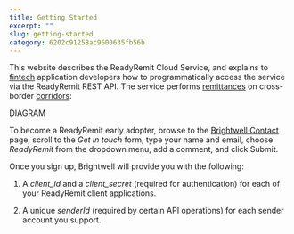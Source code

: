 ```yaml
---
title: Getting Started
excerpt: ""
slug: getting-started
category: 6202c91258ac9600635fb56b
---
```


This website describes the ReadyRemit Cloud Service, and explains to [fintech](https://en.wikipedia.org/wiki/Financial_technology) application developers how to programmatically access the service via the ReadyRemit REST API. The service performs [remittances](https://en.wikipedia.org/wiki/Remittance) on cross-border [corridors](https://remittanceprices.worldbank.org/en/countrycorridors):

DIAGRAM

To become a ReadyRemit early adopter, browse to the <a href="https://brightwell.com/contact-us/" target="_blank">Brightwell Contact</a> page, scroll to the *Get in touch* form, type your name and email, choose *ReadyRemit* from the dropdown menu, add a comment, and click Submit. 

Once you sign up, Brightwell will provide you with the following:

1. A *client_id* and a *client_secret* (required for authentication) for each of your ReadyRemit client applications. 

1. A unique *senderId* (required by certain API operations) for each sender account you support.

